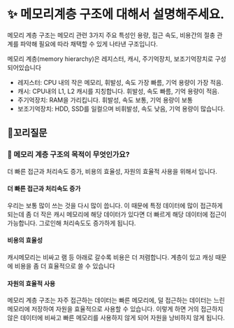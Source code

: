 # ✨ 메모리계층 구조에 대해서 설명해주세요.

메모리 계층 구조는 메모리 관련 3가지 주요 특성인 용량, 접근 속도, 비용간의 절충 관계를 파악해 필요에 따라 채택할 수 있게 나타낸 구조입니다.

메모리 계층(memory hierarchy)은 레지스터, 캐시, 주기억장치, 보조기억장치로 구성되어있습니다

- 레지스터: CPU 내의 작은 메모리, 휘발성, 속도 가장 빠름, 기억 용량이 가장 적음.
- 캐시: CPU내의 L1, L2 캐시를 지칭합니다. 휘발성, 속도 빠름, 기억 용량이 적음.
- 주기억장치: RAM을 가리킵니다. 휘발성, 속도 보통, 기억 용량이 보통
- 보조기억장치: HDD, SSD를 일컬으며 비휘발성, 속도 낮음, 기억 용량이 많습니다.

## 🔁꼬리질문

### 🤔 메모리 계층 구조의 목적이 무엇인가요?

더 빠른 접근과 처리속도 증가, 비용의 효율성, 자원의 효율적 사용을 위해서 입니다.

#### 더 빠른 접근과 처리속도 증가

우리는 보통 많이 쓰는 것을 다시 많이 씁니다. 이 때문에 특정 데이터에 많이 접근하게
되는데 좀 더 작은 캐시 메모리에 해당 데이터가 있다면 더 빠르게 해당 데이터에 접근이
가능합니다. 그로인해 처리속도도 증가하게 됩니다.

#### 비용의 효율성

캐시메모리는 비싸고 램 등 아래로 갈수록 비용은 더 저렴합니다. 계층이 있고 캐싱 때문에
비용을 좀 더 효율적으로 쓸 수 있습니다

#### 자원의 효율적 사용

메모리 계층 구조는 자주 접근하는 데이터는 빠른 메모리에, 덜 접근하는 데이터는 느린
메모리에 저장하여 자원을 효율적으로 사용할 수 있습니다.
이렇게 하면 거의 접근하지 않은 데이터에 비싸고 빠른 메모리를 사용하지 않게 되어 자원을
낭비하지 않게 됩니다.
